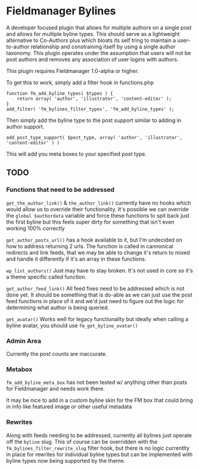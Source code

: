 # Fieldmanager Bylines

A developer focused plugin that allows for multiple authors on a single post and allows for multiple byline types.  This should serve as a lightweight alternative to Co-Authors plus which bloats its self tring to maintain a user-to-author relationship and constraining itself by using a single author taxonomy.  This plugin operates under the assumption that users will not be post authors and removes any association of user logins with authors.

This plugin requires Fieldmanager 1.0-alpha or higher.

To get this to work, simply add a filter hook in functions.php
```
function fm_add_byline_types( $types ) {
	return array( 'author', 'illustrator', 'content-editor' );
}
add_filter( 'fm_bylines_filter_types', 'fm_add_byline_types' );
```

Then simply add the byline type to the post support similar to adding in author support.

```add_post_type_support( $post_type, array( 'author', 'illustrator', 'content-editor' ) )```

This will add you meta boxes to your specified post type.

## TODO

### Functions that need to be addressed

`get_the_author_link()` & `the_author_link()` currently have no hooks which would allow us to override their functionality.  It's possible we can override the `global $authordata` variable and force these functions to spit back just the first byline but this feels super dirty for something that isn't even working 100% correctly

`get_author_posts_url()` has a hook available to it, but I'm undecided on how to address returning 2 urls.  The function is called in cannonical redirects and link feeds, that we may be able to change it's return to mixed and handle it differently if it's an array in these functions.

`wp_list_authors()` Just may have to stay broken.  It's not used in core so it's a theme specific called function.

`get_author_feed_link()` All feed fixes need to be addressed which is not done yet.  It should be something that is do-able as we can just use the post feed functions in place of it and we'd just need to figure out the logic for determining what author is being queried.

`get_avatar()` Works well for legacy functionality but ideally when calling a byline avatar, you should use `fm_get_byline_avatar()`

### Admin Area

Currently the post counts are inaccurate.

### Metabox

`fm_add_byline_meta_box` has not been tested w/ anything other than posts for Fieldmanager and needs work there.

It may be nice to add in a custom byline skin for the FM box that could bring in info like featured image or other useful metadata

### Rewrites

Along with feeds needing to be addressed, currently all bylines just operate off the `byline` slug. This of course can be overridden with the `fm_bylines_filter_rewrite_slug` filter hook, but there is no logic currentlty in place for rewrites for individual byline types but can be implemented with byline types now being supported by the theme.